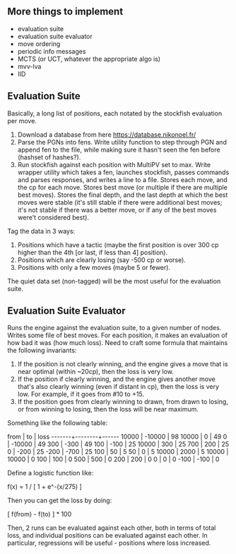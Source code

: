 ## More things to implement

* evaluation suite
* evaluation suite evaluator
* move ordering
* periodic info messages
* MCTS (or UCT, whatever the appropriate algo is)
* mvv-lva
* IID

## Evaluation Suite

Basically, a long list of positions, each notated by the stockfish evaluation per move.

1. Download a database from here https://database.nikonoel.fr/
2. Parse the PGNs into fens. Write utility function to step through PGN and append fen to the file, while making sure it hasn't seen the fen before (hashset of hashes?).
3. Run stockfish against each position with MultiPV set to max. Write wrapper utility which takes a fen, launches stockfish, passes commands and parses responses, and writes a line to a file. Stores each move, and the cp for each move. Stores best move (or multiple if there are multiple best moves). Stores the final depth, and the last depth at which the best moves were stable (it's still stable if there were additional best moves; it's not stable if there was a better move, or if any of the best moves were't considered best).

Tag the data in 3 ways:

1. Positions which have a tactic (maybe the first position is over 300 cp higher than the 4th [or last, if less than 4] position).
2. Positions which are clearly losing (say -500 cp or worse).
3. Positions with only a few moves (maybe 5 or fewer).

The quiet data set (non-tagged) will be the most useful for the evaluation suite.

## Evaluation Suite Evaluator

Runs the engine against the evaluation suite, to a given number of nodes. Writes some file of best moves. For each position, it makes an evaluation of how bad it was (how much loss). Need to craft some formula that maintains the following invariants:

1. If the position is not clearly winning, and the engine gives a move that is near optimal (within ~20cp), then the loss is very low.
2. If the position if clearly winning, and the engine gives another move that's also clearly winning (even if distant in cp), then the loss is very low. For example, if it goes from #10 to +15.
3. If the position goes from clearly winning to drawn, from drawn to losing, or from winning to losing, then the loss will be near maximum.

Something like the following table:

  from |     to | loss
-------+--------+------
 10000 | -10000 |   98
 10000 |      0 |   49
     0 | -10000 |   49
   300 |   -300 |   49
   100 |   -100 |   25
 10000 |    300 |   25
   700 |    200 |   25
     0 |   -200 |   25
  -200 |   -700 |   25
   100 |     50 |    5
    50 |      0 |    5
 10000 |   2000 |    5
 10000 |  10000 |    0
   100 |    100 |    0
   500 |    500 |    0
   200 |    200 |    0
     0 |      0 |    0
  -100 |   -100 |    0

Define a logistic function like:

f(x) = 1 / [ 1 + e^-(x/275) ]

Then you can get the loss by doing:

[ f(from) - f(to) ] * 100


Then, 2 runs can be evaluated against each other, both in terms of total loss, and individual positions can be evaluated against each other. In particular, regressions will be useful - positions where loss increased.